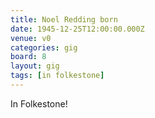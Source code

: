 ```yaml
---
title: Noel Redding born
date: 1945-12-25T12:00:00.000Z
venue: v0
categories: gig
board: 8
layout: gig
tags: [in folkestone]
---
```

In Folkestone!